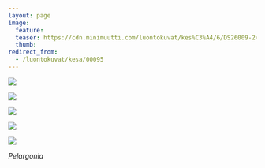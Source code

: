 ```yaml
---
layout: page
image:
  feature:
  teaser: https://cdn.minimuutti.com/luontokuvat/kes%C3%A4/6/DS26009-245px.jpg
  thumb:
redirect_from:
  - /luontokuvat/kesa/00095
---
```


![](https://cdn.minimuutti.com/luontokuvat/kes%C3%A4/6/DS26001-800px.jpg)

![](https://cdn.minimuutti.com/luontokuvat/kes%C3%A4/6/DS26002-800px.jpg)

![](https://cdn.minimuutti.com/luontokuvat/kes%C3%A4/6/DS26008-800px.jpg)

![](https://cdn.minimuutti.com/luontokuvat/kes%C3%A4/6/DS26009-800px.jpg)

![](https://cdn.minimuutti.com/luontokuvat/kes%C3%A4/6/DS26011-800px.jpg)

*Pelargonia*
